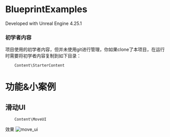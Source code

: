 # BlueprintExamples

Developed with Unreal Engine 4.25.1

### 初学者内容
项目使用的初学者内容，但并未使用git进行管理，你如果clone了本项目，在运行时需要将初学者内容复制到如下目录：
```text
    Content\StarterContent
```



# 功能&小案例

## 滑动UI

```text
    Content\MoveUI
```
效果
![move_ui](images/move_ui.gif)

